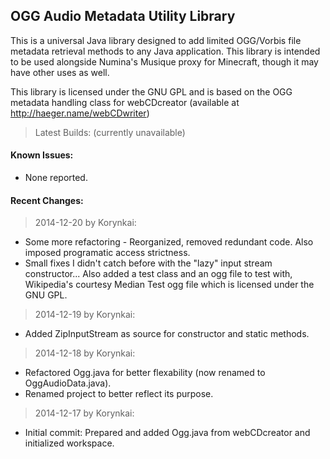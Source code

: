 ## OGG Audio Metadata Utility Library

This is a universal Java library designed to add limited OGG/Vorbis file metadata retrieval methods to any Java application.
This library is intended to be used alongside Numina's Musique proxy for Minecraft, though it may have other uses as well.

This library is licensed under the GNU GPL and is based on the OGG metadata handling class for webCDcreator (available at http://haeger.name/webCDwriter)

>Latest Builds: (currently unavailable)

#### Known Issues:

* None reported.

#### Recent Changes:
>2014-12-20 by Korynkai:

* Some more refactoring - Reorganized, removed redundant code. Also imposed programatic access strictness.
* Small fixes I didn't catch before with the "lazy" input stream constructor... Also added a test class and an ogg file to test with, Wikipedia's courtesy Median Test ogg file which is licensed under the GNU GPL.

>2014-12-19 by Korynkai:

* Added ZipInputStream as source for constructor and static methods.

>2014-12-18 by Korynkai:

* Refactored Ogg.java for better flexability (now renamed to OggAudioData.java).
* Renamed project to better reflect its purpose.

>2014-12-17 by Korynkai:

* Initial commit: Prepared and added Ogg.java from webCDcreator and initialized workspace.
 